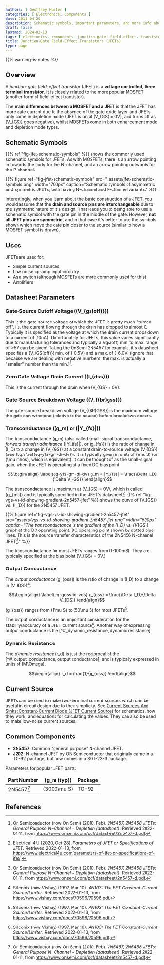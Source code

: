 ```yaml
---
authors: [ Geoffrey Hunter ]
categories: [ Electronics, Components ]
date: 2011-04-29
description: Schematic symbols, important parameters, and more info about junction-gate field-effect transistors (JFETs).
draft: false
lastmod: 2024-02-13
tags: [ electronics, components, junction-gate, field-effect, transistors, JFETs, current-source ]
title: Junction-Gate Field-Effect Transistors (JFETs)
type: page
---
```


{{% warning-is-notes %}}

## Overview

A _junction-gate field-effect transistor_ (JFET) is a **voltage controlled, three terminal transistor**. It is closely related to the more popular [MOSFET](/electronics/components/transistors/mosfets/) (another form of field-effect transistor).

The **main differences between a MOSFET and a JFET** is that the JFET has more gate current due to the absence of the gate oxide layer, and JFETs only come in depletion mode (JFET is on at \(V_{GS} = 0V\), and turns off as \(V_{GS}\) goes negative), whilst MOSFETs come in both enhancement mode and depletion mode types.

## Schematic Symbols

{{% ref "fig-jfet-schematic-symbols" %}} shows the commonly used schematic symbols for JFETs. As with MOSFETs, there is an arrow pointing in towards the body for the N-channel, and an arrow pointing outwards for the P-channel.

{{% figure ref="fig-jfet-schematic-symbols" src="_assets/jfet-schematic-symbols.png" width="700px" caption="Schematic symbols of asymmetric and symmetric JFETs, both having N-channel and P-channel variants." %}}

Interestingly, when you learn about the basic construction of a JFET, you would assume that the **drain and source pins are interchangeable** due to the symmetric nature of it's design. That leads you to being able to use a schematic symbol with the gate pin in the middle of the gate. However, **not all JFET pins are symmetric**, and in that case it's better to use the symbols shown which move the gate pin closer to the source (similar to how a MOSFET symbol is drawn).

## Uses

JFETs are used for:

* Simple current sources
* Low noise op-amp input circuitry
* As a switch (although MOSFETs are more commonly used for this)
* Amplifiers

## Datasheet Parameters

### Gate-Source Cutoff Voltage (\(V_{gs(off)}\))

This is the gate-source voltage at which the JFET is pretty much "turned off", i.e. the current flowing through the drain has dropped to almost 0. Typically it is specified as the voltage at which the drain current drops down to a current of \(10nA\). Unfortunately for JFETs, this value varies significantly due to manufacturing tolerances and typically a Vgs(off) min. to max. range of >5V can be given! Taking the OnSemi 2N5457 for example, it's datasheet specifies a \(V_{GS(off)}\) min. of \(-0.5V\) and a max. of \(-6.0V\) (ignore that because we are dealing with negative numbers, the max. is actually a "smaller" number than the min.)[^bib-onsemi-2n5457-ds].

### Zero Gate Voltage Drain Current (\(I_{dss}\))

This is the current through the drain when \(V_{GS} = 0V\).

### Gate-Source Breakdown Voltage (\(V_{(br)gss}\))

The gate-source breakdown voltage \(V_{(BR)GSS}\) is the maximum voltage the gate can withstand (relative to the source) before breakdown occurs.

### Transconductance (\(g_m\) or \(|Y_{fs}|\))

The transconductance \(g_m\) (also called small-signal transconductance, _forward transfer admittance_ \(|Y_{fs}|\), or \(g_{fs}\)) is the ratio of change in \(I_D\) to a change in \(V_{GS}\) at a constant drain-to-source voltage \(V_{DS}\) (see \(Eq.\ \ref{eq-yfs-gm-di-dv}\)). It is typically given in units of \(\mu S\) (or \(\mu mhos\), which is equivalent). It can be thought of as the small-signal gain, when the JFET is operating at a fixed DC bias point.

$$\begin{align}
\label{eq-yfs-gm-di-dv}
g_m = |Y_{fs}| = \frac{\Delta I_D}{\Delta V_{GS}}
\end{align}$$

The transconductance is maximum at \(V_{GS} = 0V\), which is called \(g_{mo}\) and is typically specified in the JFET's datasheet[^bib-elec4u-jfet-params]. {{% ref "fig-vgs-vs-id-showing-gradient-2n5457-jfet" %}} shows the curve of \(V_{GS}\) vs. \(I_{D}\) for the 2N5457 JFET.

{{% figure ref="fig-vgs-vs-id-showing-gradient-2n5457-jfet" src="_assets/vgs-vs-id-showing-gradient-2n5457-jfet.png" width="500px" caption="The transconductance is the gradient of the \(I_D\) vs. \(V_{GS}\) graph at the DC operating point. DC operating point shown by dotted blue lines. This is the source transfer characteristics of the 2N5456 N-channel JFET[^bib-onsemi-2n5457-ds]." %}}

The transconductance for most JFETs ranges from \(1-100mS\). They are typically specified at the bias point \(V_{GS} = 0V.\)

### Output Conductance

The _output conductance_ \(g_{oss}\) is the ratio of change in \(I_D\) to a change in \(V_{DS}\)[^bib-vishay-an103-fet-curr-source].

$$\begin{align}
\label{eq-goss-id-vds}
g_{oss} = \frac{\Delta I_D}{\Delta V_{DS}}
\end{align}$$

\(g_{oss}\) ranges from \(1\mu S\) to \(50\mu S\) for most JFETs[^bib-vishay-an103-fet-curr-source].

The output conductance is an important consideration for the stability/accuracy of a JFET current source[^bib-vishay-an103-fet-curr-source]. Another way of expressing output conductance is the [^#_dynamic_resistance, dynamic resistance].

### Dynamic Resistance

The _dynamic resistance_ \(r_d\) is just the reciprocal of the [^#_output_conductance, output conductance], and is typically expressed in units of \(M\Omega\).

$$\begin{align}
r_d = \frac{1}{g_{oss}}
\end{align}$$

## Current Source

JFETs can be used to make two-terminal current sources which can be useful in circuit design due to their simplicity. See [Current Sources And Sinks: Constant-Current Diode (JFET Current Source)](/electronics/components/current-sources-and-sinks/#_constant_current_diode_jfet_current_source) for schematics, how they work, and equations for calculating the values. They can also be used to make low-noise current sources.

## Common Components

* **2N5457**: Common "general purpose" N-channel JFET.
* **J202**: N-channel JFET by ON Semiconductor that originally came in a TO-92 package, but now comes in a SOT-23-3 package.

Parameters for popular JFET parts:

| Part Number | \(g_m (typ)\) | Package
|-------------|-----------------|---------------
| 2N5457[^bib-onsemi-2n5457-ds] | \(3000\mu S\) | TO-92

## References

[^bib-onsemi-2n5457-ds]: On Semiconductor (now On Semi) (2010, Feb). _2N5457, 2N5458 JFETs: General Purpose N−Channel − Depletion (datasheet)_. Retrieved 2022-01-11, from https://www.onsemi.com/pdf/datasheet/2n5457-d.pdf.
[^bib-elec4u-jfet-params]: Electrical 4 U (2020, Oct 28). _Parameters of JFET or Specifications of JFET_. Retrieved 2022-01-13, from https://www.electrical4u.com/parameters-of-jfet-or-specifications-of-jfet/.
[^bib-vishay-an103-fet-curr-source]: Siliconix (now Vishay) (1997, Mar 10). _AN103: The FET Constant-Current Source/Limiter_. Retrieved 2022-01-13, from https://www.vishay.com/docs/70596/70596.pdf.
